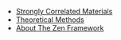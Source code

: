 * [Strongly Correlated Materials](sces.md)
* [Theoretical Methods](methods.md)
* [About The Zen Framework](about.md)
